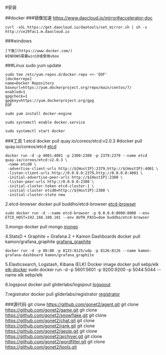 #安装

##docker 
###镜像加速
	https://www.daocloud.io/mirror#accelerator-doc

	curl -sSL https://get.daocloud.io/daotools/set_mirror.sh | sh -s http://ce29fac1.m.daocloud.io
###windows

	[下载](https://www.docker.com/)
	WINDOWS需要win10或使用vbox

###Linux
	sudo yum update

	sudo tee /etc/yum.repos.d/docker.repo <<-'EOF'
	[dockerrepo]
	name=Docker Repository
	baseurl=https://yum.dockerproject.org/repo/main/centos/7/
	enabled=1
	gpgcheck=1
	gpgkey=https://yum.dockerproject.org/gpg
	EOF

	sudo yum install docker-engine

	sudo systemctl enable docker.service

	sudo systemctl start docker
###工具
1.etcd
	docker pull quay.io/coreos/etcd:v2.0.3
	#docker pull quay.io/coreos/etcd
	[etcd](https://coreos.com/etcd/docs/2.0.8/docker_guide.html#running-etcd-in-standalone-mode)

	docker run -d -p 4001:4001 -p 2380:2380 -p 2379:2379 --name etcd quay.io/coreos/etcd:v2.0.3 \
	 -name etcd0 \
	 -advertise-client-urls http://${HostIP}:2379,http://${HostIP}:4001 \
	 -listen-client-urls http://0.0.0.0:2379,http://0.0.0.0:4001 \
	 -initial-advertise-peer-urls http://${HostIP}:2380 \
	 -listen-peer-urls http://0.0.0.0:2380 \
	 -initial-cluster-token etcd-cluster-1 \
	 -initial-cluster etcd0=http://${HostIP}:2380 \
	 -initial-cluster-state new

2.etcd-browser
	docker pull buddho/etcd-browser
	[etcd-browser](https://hub.docker.com/r/buddho/etcd-browser/)

	sudo docker run -d --name etcd-browser -p 0.0.0.0:8000:8000 --env ETCD_HOST=192.168.100.101 --env AUTH_PASS=doe buddho/etcd-browser

3.mongo
	docker pull mongo
	[mongo](https://hub.docker.com/_/mongo/)

4.StatsD + Graphite + Grafana 2 + Kamon Dashboards
	docker pull kamon/grafana_graphite
	[grafana_graphite](https://hub.docker.com/r/kamon/grafana_graphite/)

	docker run -d -p 80:80 -p 8125:8125/udp -p 8126:8126 --name kamon-grafana-dashboard kamon/grafana_graphite

5.Elasticsearch, Logstash, Kibana (ELK) Docker image
	docker pull sebp/elk
	[elk-docker](http://elk-docker.readthedocs.io/)
	sudo docker run -d -p 5601:5601 -p 9200:9200 -p 5044:5044 --name elk sebp/elk

6.logspout
	docker pull gliderlabs/logspout
	[logspout](https://hub.docker.com/r/gliderlabs/logspout/)

7.registrator
	docker pull gliderlabs/registrator
	[registrator](https://hub.docker.com/r/gliderlabs/registrator/)




###源代码
	git clone https://github.com/gonet2/agent.git
	git clone https://github.com/gonet2/game.git
	git clone https://github.com/gonet2/snowflake.git
	git clone https://github.com/gonet2/chat.git
	git clone https://github.com/gonet2/rank.git
	git clone https://github.com/gonet2/geoip.git
	git clone https://github.com/gonet2/archiver.git
	git clone https://github.com/gonet2/wordfilter.git
	git clone https://github.com/gonet2/tools.git